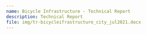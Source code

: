 ```yaml
---
name: Bicycle Infrastructure - Technical Report
description: Technical Report
file: img/tr-bicycleifrastructure_city_jul2021.docx
---
```

